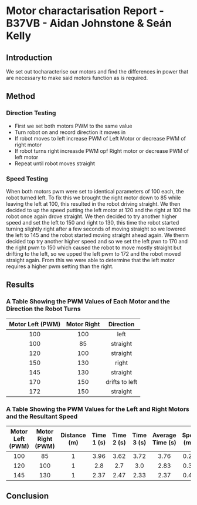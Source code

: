 # Motor charactarisation Report - B37VB - Aidan Johnstone & Seán Kelly

## Introduction
We set out tocharacterise our motors and find the differences in power that are necessary to make said motors function as is required. 

## Method
### Direction Testing
- First we set both motors PWM to the same value
- Turn robot on and record direction it moves in
- If robot moves to left increase PWM of Left Motor or decrease PWM of right motor
- If robot turns right increasde PWM opf Right motor or decrease PWM of left motor 
- Repeat until robot moves straight
### Speed Testing


When both motors pwm were set to identical parameters of 100 each, the robot turned left. To fix this we brought the right motor down to 85 while leaving the left at 100, this resulted in the robot driving straight. We then decided to up the speed putting the left motor at 120 and the right at 100 the robot once again drove straight. We then decided to try another higher speed and set the left to 150 and right to 130, this time the robot started turning slightly right after a few seconds of moving straight so we lowered the left to 145 and the robot started moving straight ahead again. We thenm decided top try another higher speed and so we set the left pwn to 170 and the right pwm to 150 which caused the robot to move mostly straight but drifting to the left, so we upped the left pwm to 172 and the robot moved straight again. From this we were able to determine that the left motor requires a higher pwm setting than the right.

## Results

### A Table Showing the PWM Values of Each Motor and the Direction the Robot Turns
| Motor Left (PWM) | Motor Right        | Direction     |
| :---:            |       :---:        |      :---:    | 
| 100              | 100                | left          |
| 100              | 85                 | straight      |
| 120              | 100                | straight      |
| 150              | 130                | right         |
| 145              | 130                | straight      |
| 170              | 150                | drifts to left|
| 172              | 150                | straight      |

### A Table Showing the PWM Values for the Left and Right Motors and the Resultant Speed
| Motor Left (PWM) | Motor Right (PWM)  | Distance (m)  | Time 1 (s)   | Time 2 (s)     | Time 3 (s)    |  Average Time (s)    |  Speed (m/s) |            
| :---:            |       :---:        |      :---:    |     :---:    |      :---:     |    :---:      |        :---:         |         :---:|  
| 100              | 85                 | 1             | 3.96         | 3.62           | 3.72          |  3.76                | 0.266        |  
| 120              | 100                | 1             | 2.8          | 2.7            | 3.0           |  2.83                | 0.353        |  
| 145              | 130                | 1             | 2.37         | 2.47           | 2.33          |  2.37                | 0.422        |  


## Conclusion

